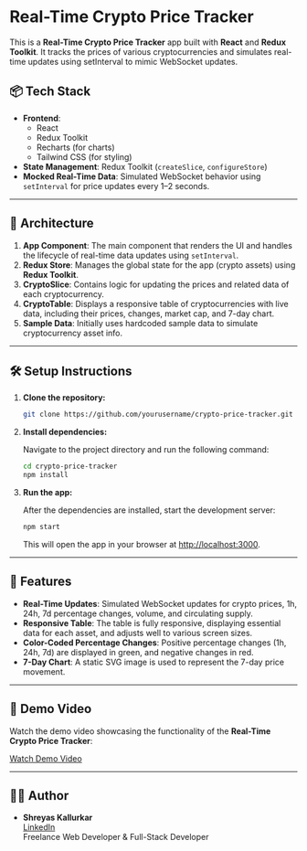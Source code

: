 
# Real-Time Crypto Price Tracker

This is a **Real-Time Crypto Price Tracker** app built with **React** and **Redux Toolkit**. It tracks the prices of various cryptocurrencies and simulates real-time updates using setInterval to mimic WebSocket updates.

## 📦 Tech Stack

- **Frontend**: 
  - React
  - Redux Toolkit
  - Recharts (for charts)
  - Tailwind CSS (for styling)
- **State Management**: Redux Toolkit (`createSlice`, `configureStore`)
- **Mocked Real-Time Data**: Simulated WebSocket behavior using `setInterval` for price updates every 1–2 seconds.

---

## 📂 Architecture

1. **App Component**: The main component that renders the UI and handles the lifecycle of real-time data updates using `setInterval`.
2. **Redux Store**: Manages the global state for the app (crypto assets) using **Redux Toolkit**.
3. **CryptoSlice**: Contains logic for updating the prices and related data of each cryptocurrency.
4. **CryptoTable**: Displays a responsive table of cryptocurrencies with live data, including their prices, changes, market cap, and 7-day chart.
5. **Sample Data**: Initially uses hardcoded sample data to simulate cryptocurrency asset info.

---

## 🛠️ Setup Instructions

1. **Clone the repository:**

   ```bash
   git clone https://github.com/yourusername/crypto-price-tracker.git
   ```

2. **Install dependencies:**

   Navigate to the project directory and run the following command:

   ```bash
   cd crypto-price-tracker
   npm install
   ```

3. **Run the app:**

   After the dependencies are installed, start the development server:

   ```bash
   npm start
   ```

   This will open the app in your browser at [http://localhost:3000](http://localhost:3000).

---

## 🎯 Features

- **Real-Time Updates**: Simulated WebSocket updates for crypto prices, 1h, 24h, 7d percentage changes, volume, and circulating supply.
- **Responsive Table**: The table is fully responsive, displaying essential data for each asset, and adjusts well to various screen sizes.
- **Color-Coded Percentage Changes**: Positive percentage changes (1h, 24h, 7d) are displayed in green, and negative changes in red.
- **7-Day Chart**: A static SVG image is used to represent the 7-day price movement.

---

## 🎥 Demo Video

Watch the demo video showcasing the functionality of the **Real-Time Crypto Price Tracker**:

[Watch Demo Video](https://drive.google.com/file/d/1c2v_2h64M-q-_IiOdBj84vZcvh0ELKS4/view?usp=sharing)

---

## 👨‍💻 Author

- **Shreyas Kallurkar**  
[LinkedIn](https://www.linkedin.com/in/shreyas-kallurkar/)  
Freelance Web Developer & Full-Stack Developer
